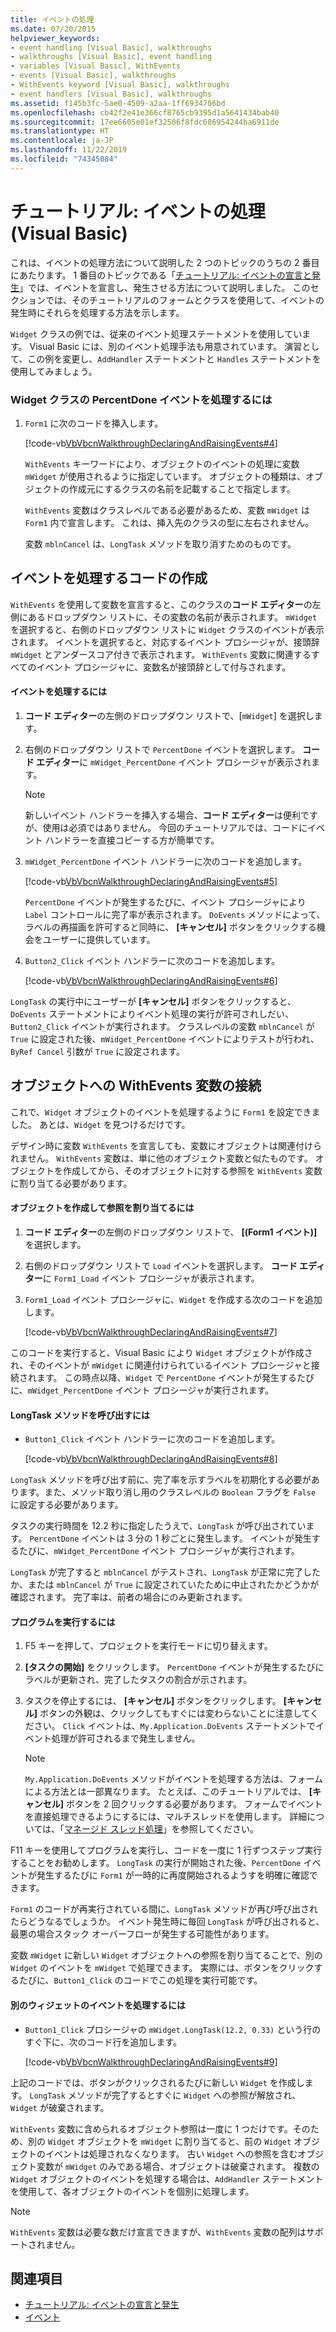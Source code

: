 ```yaml
---
title: イベントの処理
ms.date: 07/20/2015
helpviewer_keywords:
- event handling [Visual Basic], walkthroughs
- walkthroughs [Visual Basic], event handling
- variables [Visual Basic], WithEvents
- events [Visual Basic], walkthroughs
- WithEvents keyword [Visual Basic], walkthroughs
- event handlers [Visual Basic], walkthroughs
ms.assetid: f145b3fc-5ae0-4509-a2aa-1ff6934706bd
ms.openlocfilehash: cb42f2e41e366cf8765cb9395d1a5641434bab40
ms.sourcegitcommit: 17ee6605e01ef32506f8fdc686954244ba6911de
ms.translationtype: HT
ms.contentlocale: ja-JP
ms.lasthandoff: 11/22/2019
ms.locfileid: "74345084"
---
```

# <a name="walkthrough-handling-events-visual-basic"></a>チュートリアル: イベントの処理 (Visual Basic)
これは、イベントの処理方法について説明した 2 つのトピックのうちの 2 番目にあたります。 1 番目のトピックである「[チュートリアル: イベントの宣言と発生](../../../../visual-basic/programming-guide/language-features/events/walkthrough-declaring-and-raising-events.md)」では、イベントを宣言し、発生させる方法について説明しました。 このセクションでは、そのチュートリアルのフォームとクラスを使用して、イベントの発生時にそれらを処理する方法を示します。  
  
 `Widget` クラスの例では、従来のイベント処理ステートメントを使用しています。 Visual Basic には、別のイベント処理手法も用意されています。 演習として、この例を変更し、`AddHandler` ステートメントと `Handles` ステートメントを使用してみましょう。  
  
### <a name="to-handle-the-percentdone-event-of-the-widget-class"></a>Widget クラスの PercentDone イベントを処理するには  
  
1. `Form1` に次のコードを挿入します。  
  
     [!code-vb[VbVbcnWalkthroughDeclaringAndRaisingEvents#4](~/samples/snippets/visualbasic/VS_Snippets_VBCSharp/VbVbcnWalkthroughDeclaringAndRaisingEvents/VB/Form1.vb#4)]  
  
     `WithEvents` キーワードにより、オブジェクトのイベントの処理に変数 `mWidget` が使用されるように指定しています。 オブジェクトの種類は、オブジェクトの作成元にするクラスの名前を記載することで指定します。  
  
     `WithEvents` 変数はクラスレベルである必要があるため、変数 `mWidget` は `Form1` 内で宣言します。 これは、挿入先のクラスの型に左右されません。  
  
     変数 `mblnCancel` は、`LongTask` メソッドを取り消すためのものです。  
  
## <a name="writing-code-to-handle-an-event"></a>イベントを処理するコードの作成  
 `WithEvents` を使用して変数を宣言すると、このクラスの**コード エディター**の左側にあるドロップダウン リストに、その変数の名前が表示されます。 `mWidget` を選択すると、右側のドロップダウン リストに `Widget` クラスのイベントが表示されます。 イベントを選択すると、対応するイベント プロシージャが、接頭辞 `mWidget` とアンダースコア付きで表示されます。 `WithEvents` 変数に関連するすべてのイベント プロシージャに、変数名が接頭辞として付与されます。  
  
#### <a name="to-handle-an-event"></a>イベントを処理するには  
  
1. **コード エディター**の左側のドロップダウン リストで、[`mWidget`] を選択します。  
  
2. 右側のドロップダウン リストで `PercentDone` イベントを選択します。 **コード エディター**に `mWidget_PercentDone` イベント プロシージャが表示されます。  
  
    > [!NOTE]
    > 新しいイベント ハンドラーを挿入する場合、**コード エディター**は便利ですが、使用は必須ではありません。 今回のチュートリアルでは、コードにイベント ハンドラーを直接コピーする方が簡単です。  
  
3. `mWidget_PercentDone` イベント ハンドラーに次のコードを追加します。  
  
     [!code-vb[VbVbcnWalkthroughDeclaringAndRaisingEvents#5](~/samples/snippets/visualbasic/VS_Snippets_VBCSharp/VbVbcnWalkthroughDeclaringAndRaisingEvents/VB/Form1.vb#5)]  
  
     `PercentDone` イベントが発生するたびに、イベント プロシージャにより `Label` コントロールに完了率が表示されます。 `DoEvents` メソッドによって、ラベルの再描画を許可すると同時に、 **[キャンセル]** ボタンをクリックする機会をユーザーに提供しています。  
  
4. `Button2_Click` イベント ハンドラーに次のコードを追加します。  
  
     [!code-vb[VbVbcnWalkthroughDeclaringAndRaisingEvents#6](~/samples/snippets/visualbasic/VS_Snippets_VBCSharp/VbVbcnWalkthroughDeclaringAndRaisingEvents/VB/Form1.vb#6)]  
  
 `LongTask` の実行中にユーザーが **[キャンセル]** ボタンをクリックすると、`DoEvents` ステートメントによりイベント処理の実行が許可されしだい、`Button2_Click` イベントが実行されます。 クラスレベルの変数 `mblnCancel` が `True` に設定された後、`mWidget_PercentDone` イベントによりテストが行われ、`ByRef Cancel` 引数が `True` に設定されます。  
  
## <a name="connecting-a-withevents-variable-to-an-object"></a>オブジェクトへの WithEvents 変数の接続  
 これで、`Widget` オブジェクトのイベントを処理するように `Form1` を設定できました。 あとは、`Widget` を見つけるだけです。  
  
 デザイン時に変数 `WithEvents` を宣言しても、変数にオブジェクトは関連付けられません。 `WithEvents` 変数は、単に他のオブジェクト変数と似たものです。 オブジェクトを作成してから、そのオブジェクトに対する参照を `WithEvents` 変数に割り当てる必要があります。  
  
#### <a name="to-create-an-object-and-assign-a-reference-to-it"></a>オブジェクトを作成して参照を割り当てるには  
  
1. **コード エディター**の左側のドロップダウン リストで、 **[(Form1 イベント)]** を選択します。  
  
2. 右側のドロップダウン リストで `Load` イベントを選択します。 **コード エディター**に `Form1_Load` イベント プロシージャが表示されます。  
  
3. `Form1_Load` イベント プロシージャに、`Widget` を作成する次のコードを追加します。  
  
     [!code-vb[VbVbcnWalkthroughDeclaringAndRaisingEvents#7](~/samples/snippets/visualbasic/VS_Snippets_VBCSharp/VbVbcnWalkthroughDeclaringAndRaisingEvents/VB/Form1.vb#7)]  
  
 このコードを実行すると、Visual Basic により `Widget` オブジェクトが作成され、そのイベントが `mWidget` に関連付けられているイベント プロシージャと接続されます。 この時点以降、`Widget` で `PercentDone` イベントが発生するたびに、`mWidget_PercentDone` イベント プロシージャが実行されます。  
  
#### <a name="to-call-the-longtask-method"></a>LongTask メソッドを呼び出すには  
  
- `Button1_Click` イベント ハンドラーに次のコードを追加します。  
  
     [!code-vb[VbVbcnWalkthroughDeclaringAndRaisingEvents#8](~/samples/snippets/visualbasic/VS_Snippets_VBCSharp/VbVbcnWalkthroughDeclaringAndRaisingEvents/VB/Form1.vb#8)]  
  
 `LongTask` メソッドを呼び出す前に、完了率を示すラベルを初期化する必要があります。また、メソッド取り消し用のクラスレベルの `Boolean` フラグを `False` に設定する必要があります。  
  
 タスクの実行時間を 12.2 秒に指定したうえで、`LongTask` が呼び出されています。 `PercentDone` イベントは 3 分の 1 秒ごとに発生します。 イベントが発生するたびに、`mWidget_PercentDone` イベント プロシージャが実行されます。  
  
 `LongTask` が完了すると `mblnCancel` がテストされ、`LongTask` が正常に完了したか、または `mblnCancel` が `True` に設定されていたために中止されたかどうかが確認されます。 完了率は、前者の場合にのみ更新されます。  
  
#### <a name="to-run-the-program"></a>プログラムを実行するには  
  
1. F5 キーを押して、プロジェクトを実行モードに切り替えます。  
  
2. **[タスクの開始]** をクリックします。 `PercentDone` イベントが発生するたびにラベルが更新され、完了したタスクの割合が示されます。  
  
3. タスクを停止するには、 **[キャンセル]** ボタンをクリックします。 **[キャンセル]** ボタンの外観は、クリックしてもすぐには変わらないことに注意してください。 `Click` イベントは、`My.Application.DoEvents` ステートメントでイベント処理が許可されるまで発生しません。  
  
    > [!NOTE]
    > `My.Application.DoEvents` メソッドがイベントを処理する方法は、フォームによる方法とは一部異なります。 たとえば、このチュートリアルでは、 **[キャンセル]** ボタンを 2 回クリックする必要があります。 フォームでイベントを直接処理できるようにするには、マルチスレッドを使用します。 詳細については、「[マネージド スレッド処理](../../../../standard/threading/index.md)」を参照してください。
  
 F11 キーを使用してプログラムを実行し、コードを一度に 1 行ずつステップ実行することをお勧めします。 `LongTask` の実行が開始された後、`PercentDone` イベントが発生するたびに `Form1` が一時的に再度開始されるようすを明確に確認できます。  
  
 `Form1` のコードが再実行されている間に、`LongTask` メソッドが再び呼び出されたらどうなるでしょうか。 イベント発生時に毎回 `LongTask` が呼び出されると、最悪の場合スタック オーバーフローが発生する可能性があります。  
  
 変数 `mWidget` に新しい `Widget` オブジェクトへの参照を割り当てることで、別の `Widget` のイベントを `mWidget` で処理できます。 実際には、ボタンをクリックするたびに、`Button1_Click` のコードでこの処理を実行可能です。  
  
#### <a name="to-handle-events-for-a-different-widget"></a>別のウィジェットのイベントを処理するには  
  
- `Button1_Click` プロシージャの `mWidget.LongTask(12.2, 0.33)` という行のすぐ下に、次のコード行を追加します。  
  
     [!code-vb[VbVbcnWalkthroughDeclaringAndRaisingEvents#9](~/samples/snippets/visualbasic/VS_Snippets_VBCSharp/VbVbcnWalkthroughDeclaringAndRaisingEvents/VB/Form1.vb#9)]  
  
 上記のコードでは、ボタンがクリックされるたびに新しい `Widget` を作成します。 `LongTask` メソッドが完了するとすぐに `Widget` への参照が解放され、`Widget` が破棄されます。  
  
 `WithEvents` 変数に含められるオブジェクト参照は一度に 1 つだけです。そのため、別の `Widget` オブジェクトを `mWidget` に割り当てると、前の `Widget` オブジェクトのイベントは処理されなくなります。 古い `Widget` への参照を含むオブジェクト変数が `mWidget` のみである場合、オブジェクトは破棄されます。 複数の `Widget` オブジェクトのイベントを処理する場合は、`AddHandler` ステートメントを使用して、各オブジェクトのイベントを個別に処理します。  
  
> [!NOTE]
> `WithEvents` 変数は必要な数だけ宣言できますが、`WithEvents` 変数の配列はサポートされません。  
  
## <a name="see-also"></a>関連項目

- [チュートリアル: イベントの宣言と発生](../../../../visual-basic/programming-guide/language-features/events/walkthrough-declaring-and-raising-events.md)
- [イベント](../../../../visual-basic/programming-guide/language-features/events/index.md)
